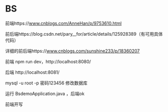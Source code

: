 # BS

前端https://www.cnblogs.com/AnneHan/p/9753610.html

前后端https://blog.csdn.net/pary__for/article/details/125928389（有可用具体代码）

详细的前后端https://www.cnblogs.com/sunshine233/p/18360207



前端 npm run dev，http://localhost:8080/

后端 http://localhost:8081/



 mysql -u root -p 密码123456 修改数据库

运行 BsdemoApplication.java ，后端ok

前端开写
